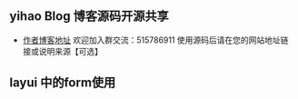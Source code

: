 ## yihao Blog 博客源码开源共享

+ [作者博客地址](http://diao.info) 
欢迎加入群交流：515786911 
使用源码后请在您的网站地址链接或说明来源【可选】
## layui 中的form使用





